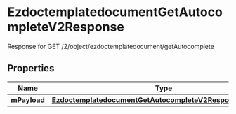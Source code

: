 

# EzdoctemplatedocumentGetAutocompleteV2Response

Response for GET /2/object/ezdoctemplatedocument/getAutocomplete

## Properties

| Name | Type | Description | Notes |
|------------ | ------------- | ------------- | -------------|
|**mPayload** | [**EzdoctemplatedocumentGetAutocompleteV2ResponseMPayload**](EzdoctemplatedocumentGetAutocompleteV2ResponseMPayload.md) |  |  |



